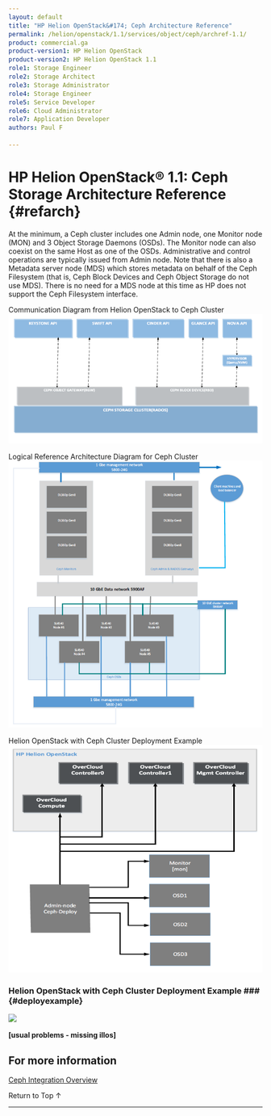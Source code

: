 ```yaml
---
layout: default
title: "HP Helion OpenStack&#174; Ceph Architecture Reference"
permalink: /helion/openstack/1.1/services/object/ceph/archref-1.1/
product: commercial.ga
product-version1: HP Helion OpenStack
product-version2: HP Helion OpenStack 1.1
role1: Storage Engineer
role2: Storage Architect 
role3: Storage Administrator 
role4: Storage Engineer
role5: Service Developer 
role6: Cloud Administrator 
role7: Application Developer 
authors: Paul F

---
```

<!--UNDER REVISION-->

<script>

function PageRefresh {
onLoad="window.refresh"
}

PageRefresh();

</script>

<!--
<p style="font-size: small;"> <a href="/helion/openstack/1.1/services/object/overview/">&#9664; PREV</a> | <a href="/helion/openstack/1.1/services/overview/">&#9650; UP</a> | <a href="/helion/openstack/1.1/services/swift/deployment-scale-out/"> NEXT &#9654</a> </p>
-->

# HP Helion OpenStack&reg; 1.1: Ceph Storage Architecture Reference  {#refarch}

At the minimum, a Ceph cluster includes one Admin node, one Monitor node (MON) and 3 Object Storage Daemons (OSDs). The Monitor node can also coexist on the same Host as one of the OSDs. Administrative and control operations are typically issued from Admin node. Note that there is also a Metadata server node (MDS) which stores metadata on behalf of the Ceph Filesystem (that is, Ceph Block Devices and Ceph Object Storage do not use MDS). There is no need for a MDS node at this time as HP does not support the Ceph Filesystem interface.

Communication Diagram from Helion OpenStack to Ceph Cluster
<img src="media/cephcomm.png">

Logical Reference Architecture Diagram for Ceph Cluster
<img src="media/cephlogicalarch.png">

Helion OpenStack with Ceph Cluster Deployment Example
<img src="media/cephcluster.png">

### Helion OpenStack with Ceph Cluster Deployment Example ### {#deployexample}

<img src="media/cephdeploy.png">

**[usual problems - missing illos]**


## For more information

[Ceph Integration Overview](/helion/openstack/1.1/services/ceph/overview/)

<a href="#top" style="padding:14px 0px 14px 0px; text-decoration: none;"> Return to Top &#8593; </a>

----
